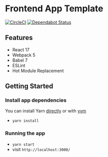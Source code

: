 # Frontend App Template

[![CircleCI](https://circleci.com/gh/jackcohen5/fe-template.svg?style=svg)](https://circleci.com/gh/jackcohen5/fe-template)
[![Dependabot Status](https://api.dependabot.com/badges/status?host=github&repo=jackcohen5/fe-template)](https://dependabot.com)

## Features

* React 17
* Webpack 5
* Babel 7
* ESLint
* Hot Module Replacement

## Getting Started

### Install app dependencies

You can install Yarn [directly](https://yarnpkg.com/en/docs/install) or with [yvm](https://github.com/tophat/yvm)

* `yarn install`

### Running the app

* `yarn start`
* visit `http://localhost:3000/`
